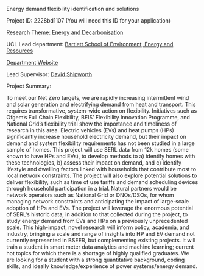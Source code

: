 Energy demand flexibility identification and solutions

Project ID: 2228bd1107
(You will need this ID for your application)

Research Theme: [Energy and Decarbonisation](../themes/energy-and-decarbonisation.md)

UCL Lead department: [Bartlett School of Environment, Energy and Resources](../departments/bartlett-school-of-environment-energy-and-resources.md)

[Department Website](https://www.ucl.ac.uk/bartlett/bartlett-school-environment-energy-and-resources)

Lead Supervisor: [David Shipworth](https://iris.ucl.ac.uk/iris/browse/profile?upi=DTSHI69)

Project Summary:

To meet our Net Zero targets, we are rapidly increasing intermittent wind and solar generation and electrifying demand from heat and transport. This requires transformative, system-wide action on flexibility. Initiatives such as Ofgem’s Full Chain Flexibility, BEIS’ Flexibility Innovation Programme, and National Grid’s flexibility trial show the importance and timeliness of research in this area. Electric vehicles (EVs) and heat pumps (HPs) significantly increase household electricity demand, but their impact on demand and system flexibility requirements has not been studied in a large sample of homes. 
 This project will use SERL data from 12k homes (some known to have HPs and EVs), to develop methods to a) identify homes with these technologies, b) assess their impact on demand, and c) identify lifestyle and dwelling factors linked with households that contribute most to local network constraints. The project will also explore potential solutions to deliver flexibility, such as time of use tariffs and demand scheduling devices through household participation in a trial. Natural partners would be network operators such as National Grid or DNOs/DSOs, for whom managing network constraints and anticipating the impact of large-scale adoption of HPs and EVs.
 The project will leverage the enormous potential of SERL’s historic data, in addition to that collected during the project, to study energy demand from EVs and HPs on a previously unprecedented scale. This high-impact, novel research will inform policy, academia, and industry, bringing a scale and range of insights into HP and EV demand not currently represented in BSEER, but complementing existing projects. It will train a student in smart meter data analytics and machine learning; current hot topics for which there is a shortage of highly qualified graduates. We are looking for a student with a strong quantitative background, coding skills, and ideally knowledge/experience of power systems/energy demand.